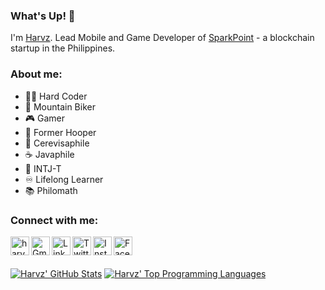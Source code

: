 ### What's Up! 👋

I'm [Harvz]. Lead Mobile and Game Developer of [SparkPoint] - a blockchain startup in the Philippines.

### About me:
- 👨‍💻 Hard Coder
- 🚵 Mountain Biker
- 🎮 Gamer
- 🏀 Former Hooper
- 🍺 Cerevisaphile
- ☕ Javaphile
- 🔱 INTJ-T
- ♾️ Lifelong Learner
- 📚 Philomath

### Connect with me:

[<img align="left" alt="harveyjavier.github.io" width="30" src="https://firebasestorage.googleapis.com/v0/b/harveyjavier-github-io.appspot.com/o/images%2Fsocmeds%2Fwebsite.png?alt=media&token=66514776-ee44-4063-824c-172d4b051070" />][Harvz]
[<img align="left" alt="Gmail" width="30" src="https://firebasestorage.googleapis.com/v0/b/harveyjavier-github-io.appspot.com/o/images%2Fsocmeds%2Fgmail.png?alt=media&token=27fc9427-5ab6-4071-8fc2-78392b9dcfcd" />](mailto:harveyjavier17@gmail.com)
[<img align="left" alt="LinkedIn" width="30" src="https://firebasestorage.googleapis.com/v0/b/harveyjavier-github-io.appspot.com/o/images%2Fsocmeds%2Flinkedin.png?alt=media&token=8e3391fa-4e99-477b-b328-cbd7e34c98bc" />][LinkedIn]
[<img align="left" alt="Twitter" width="30" src="https://firebasestorage.googleapis.com/v0/b/harveyjavier-github-io.appspot.com/o/images%2Fsocmeds%2Ftwitter.png?alt=media&token=a0ab9163-6972-4cfa-8cfa-e9e222ef6099" />][Twitter]
[<img align="left" alt="Instagram" width="30" src="https://firebasestorage.googleapis.com/v0/b/harveyjavier-github-io.appspot.com/o/images%2Fsocmeds%2Finstagram.png?alt=media&token=a428aecb-ec0a-4619-a973-08a94800f8d9" />][Instagram]
[<img align="left" alt="Facebook" width="30" src="https://firebasestorage.googleapis.com/v0/b/harveyjavier-github-io.appspot.com/o/images%2Fsocmeds%2Ffacebook.png?alt=media&token=845a15d0-5188-4d1a-bea8-370c2fb9a836" />][Facebook]

<br/><br/><br/>
[![Harvz' GitHub Stats](https://github-readme-stats.vercel.app/api?username=harveyjavier&show_icons=true&hide_border=true&theme=gotham)](https://github.com/anuraghazra/github-readme-stats)
[![Harvz' Top Programming Languages](https://github-readme-stats.vercel.app/api/top-langs/?username=harveyjavier&layout=compact&show_icons=true&hide_border=true&theme=gotham)](https://github.com/anuraghazra/github-readme-stats)

[SparkPoint]: https://sparkpoint.io/
[Harvz]: https://harveyjavier.github.io
[LinkedIn]: https://www.linkedin.com/in/harvz
[Twitter]: https://www.twitter.com/harvzjavier
[Instagram]: https://www.instagram.com/harvzjavier
[Facebook]: https://www.facebook.com/harvzjavier